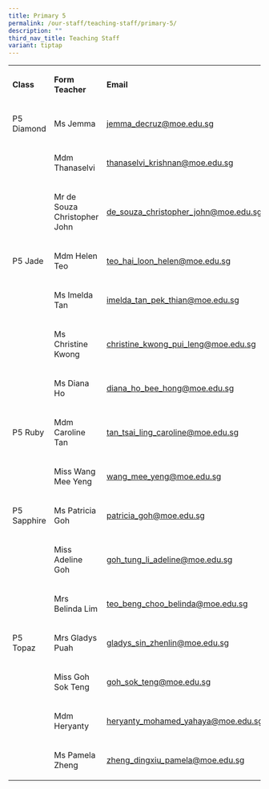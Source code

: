 ```yaml
---
title: Primary 5
permalink: /our-staff/teaching-staff/primary-5/
description: ""
third_nav_title: Teaching Staff
variant: tiptap
---
```

<table style="minWidth: 75px">
<colgroup>
<col>
<col>
<col>
</colgroup>
<tbody>
<tr>
<td rowspan="1" colspan="1">
<p><strong>Class</strong>
</p>
</td>
<td rowspan="1" colspan="1">
<p><strong>Form Teacher</strong>
</p>
</td>
<td rowspan="1" colspan="1">
<p><strong>Email</strong>
</p>
</td>
</tr>
<tr>
<td rowspan="1" colspan="1">
<p>P5 Diamond</p>
</td>
<td rowspan="1" colspan="1">
<p>Ms Jemma</p>
</td>
<td rowspan="1" colspan="1">
<p><a href="jemma_decruz@moe.edu.sg" rel="noopener nofollow" target="_blank">jemma_decruz@moe.edu.sg</a>
</p>
</td>
</tr>
<tr>
<td rowspan="1" colspan="1">
<p></p>
</td>
<td rowspan="1" colspan="1">
<p>Mdm Thanaselvi</p>
</td>
<td rowspan="1" colspan="1">
<p><a href="thanaselvi_krishnan@moe.edu.sg" rel="noopener nofollow" target="_blank">thanaselvi_krishnan@moe.edu.sg</a>
</p>
</td>
</tr>
<tr>
<td rowspan="1" colspan="1">
<p></p>
</td>
<td rowspan="1" colspan="1">
<p>Mr de Souza Christopher John</p>
</td>
<td rowspan="1" colspan="1">
<p><a href="de_souza_christopher_john@moe.edu.sg" rel="noopener nofollow" target="_blank">de_souza_christopher_john@moe.edu.sg</a>
</p>
</td>
</tr>
<tr>
<td rowspan="1" colspan="1">
<p>P5 Jade</p>
</td>
<td rowspan="1" colspan="1">
<p>Mdm Helen Teo</p>
</td>
<td rowspan="1" colspan="1">
<p><a href="teo_hai_loon_helen@moe.edu.sg" rel="noopener nofollow" target="_blank">teo_hai_loon_helen@moe.edu.sg</a>
</p>
</td>
</tr>
<tr>
<td rowspan="1" colspan="1">
<p></p>
</td>
<td rowspan="1" colspan="1">
<p>Ms Imelda Tan</p>
</td>
<td rowspan="1" colspan="1">
<p><a href="imelda_tan_pek_thian@moe.edu.sg" rel="noopener nofollow" target="_blank">imelda_tan_pek_thian@moe.edu.sg</a>
</p>
</td>
</tr>
<tr>
<td rowspan="1" colspan="1">
<p></p>
</td>
<td rowspan="1" colspan="1">
<p>Ms Christine Kwong</p>
</td>
<td rowspan="1" colspan="1">
<p><a href="christine_kwong_pui_leng@moe.edu.sg" rel="noopener nofollow" target="_blank">christine_kwong_pui_leng@moe.edu.sg</a>
</p>
</td>
</tr>
<tr>
<td rowspan="1" colspan="1">
<p></p>
</td>
<td rowspan="1" colspan="1">
<p>Ms Diana Ho</p>
</td>
<td rowspan="1" colspan="1">
<p><a href="diana_ho_bee_hong@moe.edu.sg" rel="noopener nofollow" target="_blank">diana_ho_bee_hong@moe.edu.sg</a>
</p>
</td>
</tr>
<tr>
<td rowspan="1" colspan="1">
<p>P5 Ruby</p>
</td>
<td rowspan="1" colspan="1">
<p>Mdm Caroline Tan</p>
</td>
<td rowspan="1" colspan="1">
<p><a href="tan_tsai_ling_caroline@moe.edu.sg" rel="noopener nofollow" target="_blank">tan_tsai_ling_caroline@moe.edu.sg</a>
</p>
</td>
</tr>
<tr>
<td rowspan="1" colspan="1">
<p></p>
</td>
<td rowspan="1" colspan="1">
<p>Miss Wang Mee Yeng</p>
</td>
<td rowspan="1" colspan="1">
<p><a href="wang_mee_yeng@moe.edu.sg" rel="noopener nofollow" target="_blank">wang_mee_yeng@moe.edu.sg</a>
</p>
</td>
</tr>
<tr>
<td rowspan="1" colspan="1">
<p>P5 Sapphire</p>
</td>
<td rowspan="1" colspan="1">
<p>Ms Patricia Goh</p>
</td>
<td rowspan="1" colspan="1">
<p><a href="patricia_goh@moe.edu.sg" rel="noopener nofollow" target="_blank">patricia_goh@moe.edu.sg</a>
</p>
</td>
</tr>
<tr>
<td rowspan="1" colspan="1">
<p></p>
</td>
<td rowspan="1" colspan="1">
<p>Miss Adeline Goh</p>
</td>
<td rowspan="1" colspan="1">
<p><a href="goh_tung_li_adeline@moe.edu.sg" rel="noopener nofollow" target="_blank">goh_tung_li_adeline@moe.edu.sg</a>
</p>
</td>
</tr>
<tr>
<td rowspan="1" colspan="1">
<p></p>
</td>
<td rowspan="1" colspan="1">
<p>Mrs Belinda Lim</p>
</td>
<td rowspan="1" colspan="1">
<p><a href="teo_beng_choo_belinda@moe.edu.sg" rel="noopener nofollow" target="_blank">teo_beng_choo_belinda@moe.edu.sg</a>
</p>
</td>
</tr>
<tr>
<td rowspan="1" colspan="1">
<p>P5 Topaz</p>
</td>
<td rowspan="1" colspan="1">
<p>Mrs Gladys Puah</p>
</td>
<td rowspan="1" colspan="1">
<p><a href="gladys_sin_zhenlin@moe.edu.sg" rel="noopener nofollow" target="_blank">gladys_sin_zhenlin@moe.edu.sg</a>
</p>
</td>
</tr>
<tr>
<td rowspan="1" colspan="1">
<p></p>
</td>
<td rowspan="1" colspan="1">
<p>Miss Goh Sok Teng</p>
</td>
<td rowspan="1" colspan="1">
<p><a href="goh_sok_teng@moe.edu.sg" rel="noopener nofollow" target="_blank">goh_sok_teng@moe.edu.sg</a>
</p>
</td>
</tr>
<tr>
<td rowspan="1" colspan="1">
<p></p>
</td>
<td rowspan="1" colspan="1">
<p>Mdm Heryanty</p>
</td>
<td rowspan="1" colspan="1">
<p><a href="heryanty_mohamed_yahaya@moe.edu.sg" rel="noopener nofollow" target="_blank">heryanty_mohamed_yahaya@moe.edu.sg</a>
</p>
</td>
</tr>
<tr>
<td rowspan="1" colspan="1">
<p></p>
</td>
<td rowspan="1" colspan="1">
<p>Ms Pamela Zheng</p>
</td>
<td rowspan="1" colspan="1">
<p><a href="zheng_dingxiu_pamela@moe.edu.sg" rel="noopener nofollow" target="_blank">zheng_dingxiu_pamela@moe.edu.sg</a>
</p>
</td>
</tr>
</tbody>
</table>
<p></p>